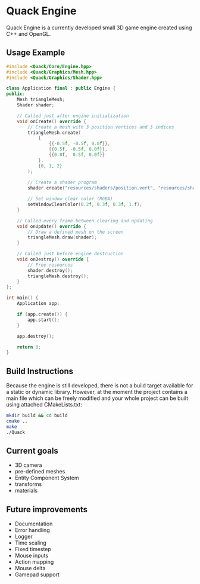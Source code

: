 # Quack Engine

Quack Engine is a currently developed small 3D game engine created using C++ and OpenGL.

## Usage Example
```C++
#include <Quack/Core/Engine.hpp>
#include <Quack/Graphics/Mesh.hpp>
#include <Quack/Graphics/Shader.hpp>

class Application final : public Engine {
public:
    Mesh triangleMesh;
    Shader shader;

    // Called just after engine initialization
    void onCreate() override {
        // Create a mesh with 3 position vertices and 3 indices
        triangleMesh.create(
            {
                {{-0.5f, -0.5f, 0.0f}},
                {{0.5f, -0.5f, 0.0f}},
                {{0.0f,  0.5f, 0.0f}}
            },
            {0, 1, 2}
        );
        
        // Create a shader program
        shader.create("resources/shaders/position.vert", "resources/shaders/position.frag");

        // Set window clear color (RGBA)
        setWindowClearColor(0.2f, 0.3f, 0.3f, 1.f);
    }

    // Called every frame between clearing and updating
    void onUpdate() override {
        // Draw a defined mesh on the screen
        triangleMesh.draw(shader);
    }

    // Called just before engine destruction
    void onDestroy() override {
        // Free resources
        shader.destroy();
        triangleMesh.destroy();
    }
};

int main() {
    Application app;

    if (app.create()) {
        app.start();
    }

    app.destroy();

    return 0;
}
```

## Build Instructions
Because the engine is still developed, there is not a build target available for a static or dynamic library.
However, at the moment the project contains a main file which can be freely modified and your whole project can be built
using attached CMakeLists.txt:
```bash
mkdir build && cd build
cmake ..
make
./Quack
```

## Current goals
- 3D camera
- pre-defined meshes
- Entity Component System
- transforms
- materials

## Future improvements
- Documentation
- Error handling
- Logger
- Time scaling
- Fixed timestep
- Mouse inputs
- Action mapping
- Mouse delta
- Gamepad support

